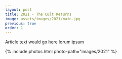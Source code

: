 ```yaml
---
layout: post
title: 2021 - The Cult Returns
image: assets/images/2021/main.jpg
previous: true
order: 1
---
```


Article text would go here lorum ipsum

{% include photos.html photo-path="images/2021" %}